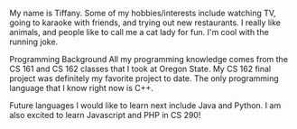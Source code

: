 My name is Tiffany. Some of my hobbies/interests include watching TV, going to karaoke with friends, and trying out new restaurants.
I really like animals, and people like to call me a cat lady for fun. I'm cool with the running joke.

Programming Background
All my programming knowledge comes from the CS 161 and CS 162 classes that I took at Oregon State. 
My CS 162 final project was definitely my favorite project to date.
The only programming language that I know right now is C++.

Future languages I would like to learn next include Java and Python. I am also excited to learn Javascript and PHP in CS 290!
